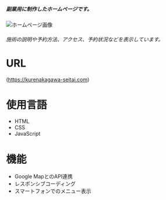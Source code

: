 ##### 副業用に制作したホームページです。
![ホームページ画像]()
###### 施術の説明や予約方法、アクセス、予約状況などを表示しています。

# URL
(https://kurenakagawa-seitai.com)

# 使用言語
- HTML
- CSS
- JavaScript

# 機能
- Google MapとのAPI連携
- レスポンシブコーディング
- スマートフォンでのメニュー表示
